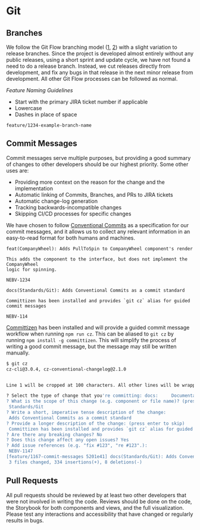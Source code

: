# Git

## Branches

We follow the Git Flow branching model
([1](https://nvie.com/posts/a-successful-git-branching-model/), [2](https://www.atlassian.com/git/tutorials/comparing-workflows/gitflow-workflow))
with a slight variation to release branches. Since the project is developed
almost entirely without any public releases, using a short sprint and update
cycle, we have not found a need to do a release branch. Instead, we cut releases
directly from development, and fix any bugs in that release in the next minor
release from development. All other Git Flow processes can be followed as normal.

*Feature Naming Guidelines*
* Start with the primary JIRA ticket number if applicable
* Lowercase
* Dashes in place of space

```
feature/1234-example-branch-name
```

## Commit Messages

Commit messages serve multiple purposes, but providing a good summary of changes
to other developers should be our highest priority. Some other uses are:

* Providing more context on the reason for the change and the implementation
* Automatic linking of Commits, Branches, and PRs to JIRA tickets
* Automatic change-log generation
* Tracking backwards-incompatible changes
* Skipping CI/CD processes for specific changes

We have chosen to follow [Conventional Commits](https://www.conventionalcommits.org/)
as a specification for our commit messages, and it allows us to collect any
relevant information in an easy-to-read format for both humans and machines.

```
feat(CompanyWheel): Adds PullToSpin to CompanyWheel component's render

This adds the component to the interface, but does not implement the CompanyWheel
logic for spinning.

NEBV-1234
```

```
docs(Standards/Git): Adds Conventional Commits as a commit standard

Committizen has been installed and provides `git cz` alias for guided commit messages

NEBV-114
```

[Committizen](https://commitizen.github.io/cz-cli/) has been installed and will
provide a guided commit message workflow when running `npm run cz`. This can be
aliased to `git cz` by running `npm install -g committizen`. This will simplify
the process of writing a good commit message, but the message may still be written
manually.

```bash
$ git cz
cz-cli@3.0.4, cz-conventional-changelog@2.1.0


Line 1 will be cropped at 100 characters. All other lines will be wrapped after 100 characters.

? Select the type of change that you're committing: docs:     Documentation only changes
? What is the scope of this change (e.g. component or file name)? (press enter to skip)
 Standards/Git
? Write a short, imperative tense description of the change:
 Adds Conventional Commits as a commit standard
? Provide a longer description of the change: (press enter to skip)
 Committizen has been installed and provides `git cz` alias for guided commit messages
? Are there any breaking changes? No
? Does this change affect any open issues? Yes
? Add issue references (e.g. "fix #123", "re #123".):
 NEBV-1147
[feature/1167-commit-messages 5201e41] docs(Standards/Git): Adds Conventional Commits as a commit standard
 3 files changed, 334 insertions(+), 8 deletions(-)
```

## Pull Requests

All pull requests should be reviewed by at least two other developers that were
not involved in writing the code. Reviews should be done on the code, the
Storybook for both components and views, and the full visualization. Please test
any interactions and accessibility that have changed or regularly results in bugs.
